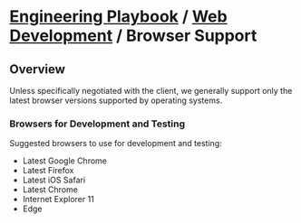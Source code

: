 # [Engineering Playbook](../../README.md) / [Web Development](../README.md) / Browser Support

## Overview

Unless specifically negotiated with the client, we generally support only the latest browser versions supported by operating systems.

### Browsers for Development and Testing

Suggested browsers to use for development and testing:

* Latest Google Chrome
* Latest Firefox
* Latest iOS Safari
* Latest Chrome
* Internet Explorer 11
* Edge
